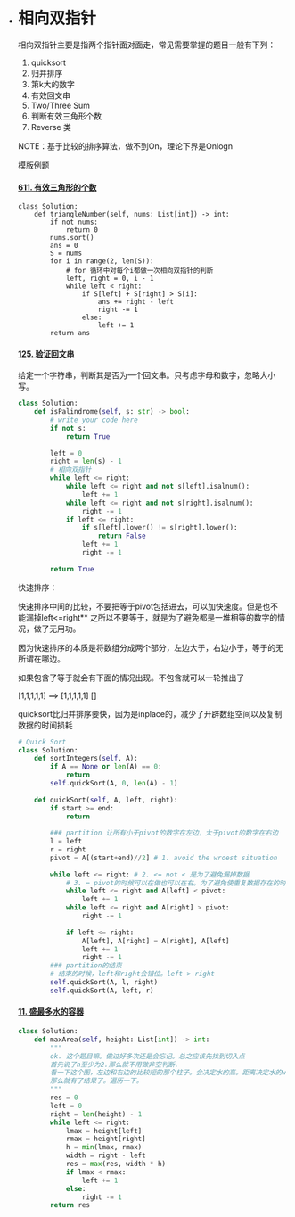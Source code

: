 + # 相向双指针

  相向双指针主要是指两个指针面对面走，常见需要掌握的题目一般有下列：

  1. quicksort
  2. 归并排序
  3. 第k大的数字
  4. 有效回文串
  5. Two/Three Sum
  6. 判断有效三角形个数
  7. Reverse 类

  

  NOTE：基于比较的排序算法，做不到On，理论下界是Onlogn

  模版例题

  #### [611. 有效三角形的个数](https://leetcode-cn.com/problems/valid-triangle-number/)

  ```
  class Solution:
      def triangleNumber(self, nums: List[int]) -> int:
          if not nums:
              return 0 
          nums.sort()
          ans = 0
          S = nums
          for i in range(2, len(S)):
              # for 循环中对每个i都做一次相向双指针的判断
              left, right = 0, i - 1
              while left < right:
                  if S[left] + S[right] > S[i]:
                      ans += right - left
                      right -= 1
                  else:
                      left += 1
          return ans
  ```

  #### [125. 验证回文串](https://leetcode-cn.com/problems/valid-palindrome/)

  给定一个字符串，判断其是否为一个回文串。只考虑字母和数字，忽略大小写。

  ```python
  class Solution:
      def isPalindrome(self, s: str) -> bool:
          # write your code here
          if not s:
              return True 
          
          left = 0
          right = len(s) - 1
          # 相向双指针
          while left <= right:
              while left <= right and not s[left].isalnum():
                  left += 1
              while left <= right and not s[right].isalnum():
                  right -= 1
              if left <= right:
                  if s[left].lower() != s[right].lower():
                      return False 
                  left += 1 
                  right -= 1
          
          return True
  ```

  

  快速排序：

  快速排序中间的比较，不要把等于pivot包括进去，可以加快速度。但是也不能漏掉left<=right** 之所以不要等于，就是为了避免都是一堆相等的数字的情况，做了无用功。

  因为快速排序的本质是将数组分成两个部分，左边大于，右边小于，等于的无所谓在哪边。

  如果包含了等于就会有下面的情况出现。不包含就可以一轮推出了

  [1,1,1,1,1] ==> [1,1,1,1,1] []

  quicksort比归并排序要快，因为是inplace的，减少了开辟数组空间以及复制数据的时间损耗

  

  ```python
  # Quick Sort
  class Solution:
      def sortIntegers(self, A):
          if A == None or len(A) == 0:
              return
          self.quickSort(A, 0, len(A) - 1)
          
      def quickSort(self, A, left, right):
          if start >= end:
              return
          
          ### partition 让所有小于pivot的数字在左边，大于pivot的数字在右边
          l = left 
          r = right
          pivot = A[(start+end)//2] # 1. avoid the wroest situation
          
          while left <= right: # 2. <= not < 是为了避免漏掉数据
              # 3. = pivot的时候可以在做也可以在右。为了避免使重复数据存在的时候，会出现极端情况。=可以避免不均匀的划分
              while left <= right and A[left] < pivot:
                  left += 1
              while left <= right and A[right] > pivot:
                  right -= 1
                  
              if left <= right:
                  A[left], A[right] = A[right], A[left]
                  left += 1
                  right -= 1
          ### partition的结束
          # 结束的时候，left和right会错位。left > right
          self.quickSort(A, l, right) 
          self.quickSort(A, left, r)
  ```

  #### [11. 盛最多水的容器](https://leetcode-cn.com/problems/container-with-most-water/)

  ```python
  class Solution:
      def maxArea(self, height: List[int]) -> int:
          """
          ok. 这个题目嘛。做过好多次还是会忘记。总之应该先找到切入点
          首先说了n至少为2.那么就不用做非空判断.
          看一下这个图，左边和右边的比较短的那个柱子。会决定水的高。距离决定水的width。
          那么就有了结果了。遍历一下。
          """
          res = 0
          left = 0 
          right = len(height) - 1
          while left <= right:
              lmax = height[left]
              rmax = height[right]
              h = min(lmax, rmax)
              width = right - left 
              res = max(res, width * h)
              if lmax < rmax:
                  left += 1 
              else:
                  right -= 1 
          return res 
  ```

  

  

  

  